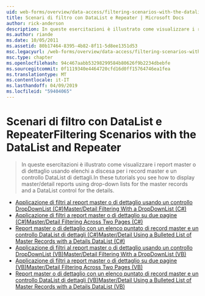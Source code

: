 ```yaml
---
uid: web-forms/overview/data-access/filtering-scenarios-with-the-datalist-and-repeater/index
title: Scenari di filtro con DataList e Repeater | Microsoft Docs
author: rick-anderson
description: In queste esercitazioni è illustrato come visualizzare i report master o di dettaglio usando elenchi a discesa per i record master e un controllo DataList di dettagli.
ms.author: riande
ms.date: 10/05/2011
ms.assetid: 80b17464-8395-4b82-8f11-5d8ee1351d53
msc.legacyurl: /web-forms/overview/data-access/filtering-scenarios-with-the-datalist-and-repeater
msc.type: chapter
ms.openlocfilehash: 94c467aabb53298299584b80626f9b2234dbebfe
ms.sourcegitcommit: 0f1119340e4464720cfd16d0ff15764746ea1fea
ms.translationtype: MT
ms.contentlocale: it-IT
ms.lasthandoff: 04/09/2019
ms.locfileid: "59404065"
---
```

# <a name="filtering-scenarios-with-the-datalist-and-repeater"></a><span data-ttu-id="07496-103">Scenari di filtro con DataList e Repeater</span><span class="sxs-lookup"><span data-stu-id="07496-103">Filtering Scenarios with the DataList and Repeater</span></span>

> <span data-ttu-id="07496-104">In queste esercitazioni è illustrato come visualizzare i report master o di dettaglio usando elenchi a discesa per i record master e un controllo DataList di dettagli.</span><span class="sxs-lookup"><span data-stu-id="07496-104">In these tutorials you see how to display master/detail reports using drop-down lists for the master records and a DataList control for the details.</span></span>


- [<span data-ttu-id="07496-105">Applicazione di filtri al report master o di dettaglio usando un controllo DropDownList (C#)</span><span class="sxs-lookup"><span data-stu-id="07496-105">Master/Detail Filtering With a DropDownList (C#)</span></span>](master-detail-filtering-with-a-dropdownlist-datalist-cs.md)
- [<span data-ttu-id="07496-106">Applicazione di filtri a report master o di dettaglio su due pagine (C#)</span><span class="sxs-lookup"><span data-stu-id="07496-106">Master/Detail Filtering Across Two Pages (C#)</span></span>](master-detail-filtering-acess-two-pages-datalist-cs.md)
- [<span data-ttu-id="07496-107">Report master o di dettaglio con un elenco puntato di record master e un controllo DataList di dettagli (C#)</span><span class="sxs-lookup"><span data-stu-id="07496-107">Master/Detail Using a Bulleted List of Master Records with a Details DataList (C#)</span></span>](master-detail-using-a-bulleted-list-of-master-records-with-a-details-datalist-cs.md)
- [<span data-ttu-id="07496-108">Applicazione di filtri al report master o di dettaglio usando un controllo DropDownList (VB)</span><span class="sxs-lookup"><span data-stu-id="07496-108">Master/Detail Filtering With a DropDownList (VB)</span></span>](master-detail-filtering-with-a-dropdownlist-datalist-vb.md)
- [<span data-ttu-id="07496-109">Applicazione di filtri a report master o di dettaglio su due pagine (VB)</span><span class="sxs-lookup"><span data-stu-id="07496-109">Master/Detail Filtering Across Two Pages (VB)</span></span>](master-detail-filtering-acess-two-pages-datalist-vb.md)
- [<span data-ttu-id="07496-110">Report master o di dettaglio con un elenco puntato di record master e un controllo DataList di dettagli (VB)</span><span class="sxs-lookup"><span data-stu-id="07496-110">Master/Detail Using a Bulleted List of Master Records with a Details DataList (VB)</span></span>](master-detail-using-a-bulleted-list-of-master-records-with-a-details-datalist-vb.md)
